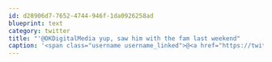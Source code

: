 ```yaml
---
id: d28906d7-7652-4744-946f-1da0926258ad
blueprint: text
category: twitter
title: "'@OKDigitalMedia yup, saw him with the fam last weekend"
caption: '<span class="username username_linked">@<a href="https://twitter.com/OKDigitalMedia" title="John Thiessen">OKDigitalMedia</a></span> yup, saw him with the fam last weekend'
---
```

